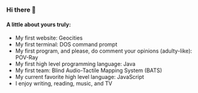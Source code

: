 ### Hi there 👋

#### A little about yours truly:
- My first website: Geocities
- My first terminal: DOS command prompt
- My first program, and please, do comment your opinions (adulty-like): POV-Ray
- My first high level programming language: Java
- My first team: Blind Audio-Tactile Mapping System (BATS)
- My current favorite high level language: JavaScript
- I enjoy writing, reading, music, and TV
<!--
**jenanemone/jenanemone** is a ✨ _special_ ✨ repository because its `README.md` (this file) appears on your GitHub profile.

Here are some ideas to get you started:

- 🔭 I’m currently working on ...
- 🌱 I’m currently learning ...
- 👯 I’m looking to collaborate on ...
- 🤔 I’m looking for help with ...
- 💬 Ask me about ...
- 📫 How to reach me: ...
- 😄 Pronouns: ...
- ⚡ Fun fact: ...
-->
